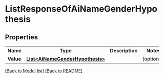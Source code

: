 # ListResponseOfAiNameGenderHypothesis

## Properties
Name | Type | Description | Notes
------------ | ------------- | ------------- | -------------
**Value** | [**List&lt;AiNameGenderHypothesis&gt;**](AiNameGenderHypothesis.md) |  | [optional] 


[[Back to Model list]](Models.md) [[Back to README]](README.md)


